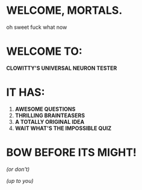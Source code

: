 # WELCOME, MORTALS.
oh sweet fuck what now
# WELCOME TO:
**CLOWITTY'S UNIVERSAL NEURON TESTER**

# IT HAS:
1. **AWESOME QUESTIONS**
2. **THRILLING BRAINTEASERS**
3. **A TOTALLY ORIGINAL IDEA**
4. **WAIT WHAT'S THE IMPOSSIBLE QUIZ**

# BOW BEFORE ITS MIGHT!

*(or don't)*

*(up to you)*
